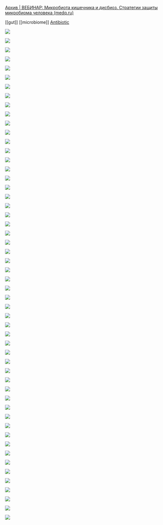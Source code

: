 [Архив | ВЕБИНАР: Микробиота кишечника и дисбиоз. Стратегии защиты микробиома человека (medq.ru)](https://medq.ru/results/1574)

[[gut]] [[microbiome]] [Antibiotic](Antibiotic)

![](Pasted%20image%2020220221162906.png)

![](Pasted%20image%2020220221162936.png)

![](Pasted%20image%2020220221162956.png)

![](Pasted%20image%2020220221163050.png)

![](Pasted%20image%2020220221163121.png)

![](Pasted%20image%2020220221163133.png)

![](Pasted%20image%2020220221163148.png)

![](Pasted%20image%2020220221163204.png)

![](Pasted%20image%2020220221163219.png)

![](Pasted%20image%2020220221163233.png)

![](Pasted%20image%2020220221163248.png)

![](Pasted%20image%2020220221163300.png)

![](Pasted%20image%2020220221162813.png)

![](Pasted%20image%2020220221163451.png)

![](Pasted%20image%2020220221163528.png)

![](Pasted%20image%2020220221163547.png)

![](Pasted%20image%2020220221163614.png)

![](Pasted%20image%2020220221163704.png)

![](Pasted%20image%2020220221163727.png)

![](Pasted%20image%2020220221163819.png)

![](Pasted%20image%2020220221163910.png)

![](Pasted%20image%2020220221163924.png)

![](Pasted%20image%2020220221164002.png)

![](Pasted%20image%2020220221164033.png)

![](Pasted%20image%2020220221164052.png)

![](Pasted%20image%2020220221164142.png)

![](Pasted%20image%2020220221164659.png)

![](Pasted%20image%2020220221164803.png)

![](Pasted%20image%2020220221164817.png)

![](Pasted%20image%2020220221164856.png)

![](Pasted%20image%2020220221164926.png)

![](Pasted%20image%2020220221164937.png)

![](Pasted%20image%2020220221165000.png)

![](Pasted%20image%2020220221165016.png)

![](Pasted%20image%2020220221165108.png)

![](Pasted%20image%2020220221165130.png)

![](Pasted%20image%2020220221165211.png)

![](Pasted%20image%2020220221165241.png)

![](Pasted%20image%2020220221165250.png)

![](Pasted%20image%2020220221165340.png)

![](Pasted%20image%2020220221165402.png)

![](Pasted%20image%2020220221165412.png)

![](Pasted%20image%2020220221165445.png)

![](Pasted%20image%2020220221165512.png)

![](Pasted%20image%2020220221165546.png)

![](Pasted%20image%2020220221165557.png)

![](Pasted%20image%2020220221165748.png)

![](Pasted%20image%2020220221165758.png)

![](Pasted%20image%2020220221165811.png)

![](Pasted%20image%2020220221165829.png)

![](Pasted%20image%2020220221165844.png)

![](Pasted%20image%2020220221165901.png)

![](Pasted%20image%2020220221165929.png)

![](Pasted%20image%2020220221165944.png)
